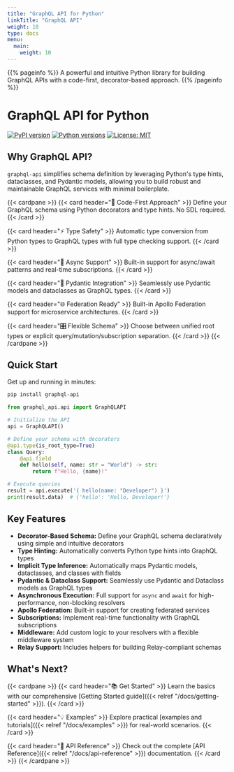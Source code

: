 ```yaml
---
title: "GraphQL API for Python"
linkTitle: "GraphQL API"
weight: 10
type: docs
menu:
  main:
    weight: 10
---
```


{{% pageinfo %}}
A powerful and intuitive Python library for building GraphQL APIs with a code-first, decorator-based approach.
{{% /pageinfo %}}

# GraphQL API for Python

[![PyPI version](https://badge.fury.io/py/graphql-api.svg)](https://badge.fury.io/py/graphql-api)
[![Python versions](https://img.shields.io/pypi/pyversions/graphql-api.svg)](https://pypi.org/project/graphql-api/)
[![License: MIT](https://img.shields.io/badge/License-MIT-yellow.svg)](https://opensource.org/licenses/MIT)

## Why GraphQL API?

`graphql-api` simplifies schema definition by leveraging Python's type hints, dataclasses, and Pydantic models, allowing you to build robust and maintainable GraphQL services with minimal boilerplate.

{{< cardpane >}}
{{< card header="🎯 Code-First Approach" >}}
Define your GraphQL schema using Python decorators and type hints. No SDL required.
{{< /card >}}

{{< card header="⚡ Type Safety" >}}
Automatic type conversion from Python types to GraphQL types with full type checking support.
{{< /card >}}

{{< card header="🔄 Async Support" >}}
Built-in support for async/await patterns and real-time subscriptions.
{{< /card >}}

{{< card header="🧩 Pydantic Integration" >}}
Seamlessly use Pydantic models and dataclasses as GraphQL types.
{{< /card >}}

{{< card header="🌐 Federation Ready" >}}
Built-in Apollo Federation support for microservice architectures.
{{< /card >}}

{{< card header="🎛️ Flexible Schema" >}}
Choose between unified root types or explicit query/mutation/subscription separation.
{{< /card >}}
{{< /cardpane >}}

## Quick Start

Get up and running in minutes:

```bash
pip install graphql-api
```

```python
from graphql_api.api import GraphQLAPI

# Initialize the API
api = GraphQLAPI()

# Define your schema with decorators
@api.type(is_root_type=True)
class Query:
    @api.field
    def hello(self, name: str = "World") -> str:
        return f"Hello, {name}!"

# Execute queries
result = api.execute('{ hello(name: "Developer") }')
print(result.data)  # {'hello': 'Hello, Developer!'}
```

## Key Features

- **Decorator-Based Schema:** Define your GraphQL schema declaratively using simple and intuitive decorators
- **Type Hinting:** Automatically converts Python type hints into GraphQL types
- **Implicit Type Inference:** Automatically maps Pydantic models, dataclasses, and classes with fields
- **Pydantic & Dataclass Support:** Seamlessly use Pydantic and Dataclass models as GraphQL types
- **Asynchronous Execution:** Full support for `async` and `await` for high-performance, non-blocking resolvers
- **Apollo Federation:** Built-in support for creating federated services
- **Subscriptions:** Implement real-time functionality with GraphQL subscriptions
- **Middleware:** Add custom logic to your resolvers with a flexible middleware system
- **Relay Support:** Includes helpers for building Relay-compliant schemas

## What's Next?

{{< cardpane >}}
{{< card header="📚 Get Started" >}}
Learn the basics with our comprehensive [Getting Started guide]({{< relref "/docs/getting-started" >}}).
{{< /card >}}

{{< card header="💡 Examples" >}}
Explore practical [examples and tutorials]({{< relref "/docs/examples" >}}) for real-world scenarios.
{{< /card >}}

{{< card header="📖 API Reference" >}}
Check out the complete [API Reference]({{< relref "/docs/api-reference" >}}) documentation.
{{< /card >}}
{{< /cardpane >}}